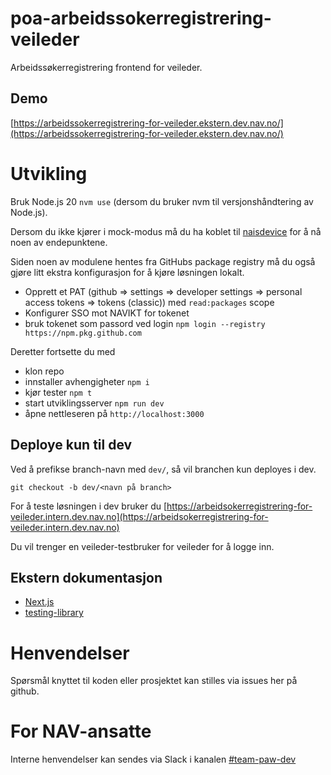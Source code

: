 # poa-arbeidssokerregistrering-veileder

Arbeidssøkerregistrering frontend for veileder.

## Demo

[https://arbeidssokerregistrering-for-veileder.ekstern.dev.nav.no/](https://arbeidssokerregistrering-for-veileder.ekstern.dev.nav.no/)

# Utvikling

Bruk Node.js 20 `nvm use` (dersom du bruker nvm til versjonshåndtering av Node.js).

Dersom du ikke kjører i mock-modus må du ha koblet til [naisdevice](https://doc.nais.io/device/) for å nå noen av endepunktene.

Siden noen av modulene hentes fra GitHubs package registry må du også gjøre litt ekstra konfigurasjon for å kjøre løsningen lokalt.

-   Opprett et PAT (github => settings => developer settings => personal access tokens => tokens (classic)) med `read:packages` scope
-   Konfigurer SSO mot NAVIKT for tokenet
-   bruk tokenet som passord ved login `npm login --registry https://npm.pkg.github.com`

Deretter fortsette du med

-   klon repo
-   innstaller avhengigheter `npm i`
-   kjør tester `npm t`
-   start utviklingsserver `npm run dev`
-   åpne nettleseren på `http://localhost:3000`

## Deploye kun til dev

Ved å prefikse branch-navn med `dev/`, så vil branchen kun deployes i dev.

```
git checkout -b dev/<navn på branch>
```

For å teste løsningen i dev bruker du [https://arbeidsokerregistrering-for-veileder.intern.dev.nav.no](https://arbeidsokerregistrering-for-veileder.intern.dev.nav.no)

Du vil trenger en veileder-testbruker for veileder for å logge inn.

## Ekstern dokumentasjon

-   [Next.js](https://nextjs.org/)
-   [testing-library](https://testing-library.com/)

# Henvendelser

Spørsmål knyttet til koden eller prosjektet kan stilles via issues her på github.

# For NAV-ansatte

Interne henvendelser kan sendes via Slack i kanalen [#team-paw-dev](https://nav-it.slack.com/archives/CLTFAEW75)
